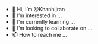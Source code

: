 - 👋 Hi, I’m @Khanhijran
- 👀 I’m interested in ...
- 🌱 I’m currently learning ...
- 💞️ I’m looking to collaborate on ...
- 📫 How to reach me ...

<!---
Khanhijran/Khanhijran is a ✨ special ✨ repository because its `README.md` (this file) appears on your GitHub profile.
You can click the Preview link to take a look at your changes.
--->
